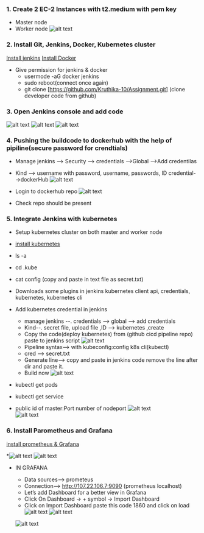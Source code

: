 ### 1. Create 2 EC-2 Instances with t2.medium with pem key
 * Master node
 * Worker node
 ![alt text](<Screenshot 2025-04-28 112512.png>)

### 2. Install Git, Jenkins, Docker, Kubernetes cluster
[Install jenkins](https://phoenixnap.com/kb/install-jenkins-ubuntu)
[Install Docker](https://www.digitalocean.com/community/tutorials/how-to-install-and-use-docker-on-ubuntu-22-04)

 * Give permission for jenkins & docker
   * usermode -aG docker jenkins
   * sudo reboot(connect once again)
   * git clone [https://github.com/Kruthika-10/Assignment.git] (clone developer code from github)  

### 3. Open Jenkins console and add code
  ![alt text](<Screenshot 2025-04-28 115009.png>) 
  ![alt text](<Screenshot 2025-04-28 131848.png>)
  ![alt text](<Screenshot 2025-04-28 131913.png>)

### 4. Pushing the buildcode to dockerhub with the help of pipiline(secure password for crendtials)
 * Manage jenkins --> Security --> credentials -->Global -->Add credentilas   
 * Kind --> username with password, username, passwords, ID credential-->dockerHub 
  ![alt text](<Screenshot 2025-04-28 123255.png>)

 * Login to dockerhub repo
 ![alt text](<Screenshot 2025-04-28 132036.png>)
 * Check repo should be present

 ### 5. Integrate Jenkins with kubernetes
  * Setup kubernetes cluster on both master and worker node
  * [install kubernetes](https://github.com/Kruthika-10/kubernetes-v1.30.2-cluster-using-kubeadm)
  * ls -a
  * cd .kube
  * cat config (copy and paste in text file as secret.txt)
  * Downloads some plugins in jenkins
    kubernetes client api, credentials, kubernetes, kubernetes cli
  * Add kubernetes credential in jenkins
    * manage jenkins --. credentials --> global --> add credentials
    * Kind--. secret file, upload file ,ID --> kubernetes ,create
    * Copy the code(deploy kubernetes) from (github cicd pipeline repo) paste to jenkins script
    ![alt text](<Screenshot 2025-04-28 140600.png>)
    * Pipeline syntax--> with kubeconfig:config k8s cli(kubectl)
    * cred --> secret.txt
    * Generate line--> copy and paste in jenkins code remove the line after dir and paste it.
    * Build now
    ![alt text](<Screenshot 2025-04-28 141456.png>)

  * kubectl get pods
  * kubectl get service
  * public id of master:Port number of nodeport
    ![alt text](<Screenshot 2025-04-28 141912.png>)  
    ![alt text](<Screenshot 2025-04-28 141953.png>)


### 6. Install Parometheus and Grafana 
[install prometheus & Grafana](https://www.fosstechnix.com/jenkins-monitoring-with-prometheus-and-grafana/)

*![alt text](<Screenshot 2025-04-28 143537.png>)
![alt text](<Screenshot 2025-04-28 143514.png>)

* IN GRAFANA
  * Data sources--> prometeus
  * Connection--> http://107.22.106.7:9090 (prometheus localhost)
  * Let’s add Dashboard for a better view in Grafana
  * Click On Dashboard → + symbol → Import Dashboard
  * Click on Import Dashboard paste this code 1860 and click on load
   ![alt text](<Screenshot 2025-04-28 144410.png>)
   ![alt text](<Screenshot 2025-04-28 144632.png>)
   
   ![alt text](<Screenshot 2025-04-28 144818.png>)

